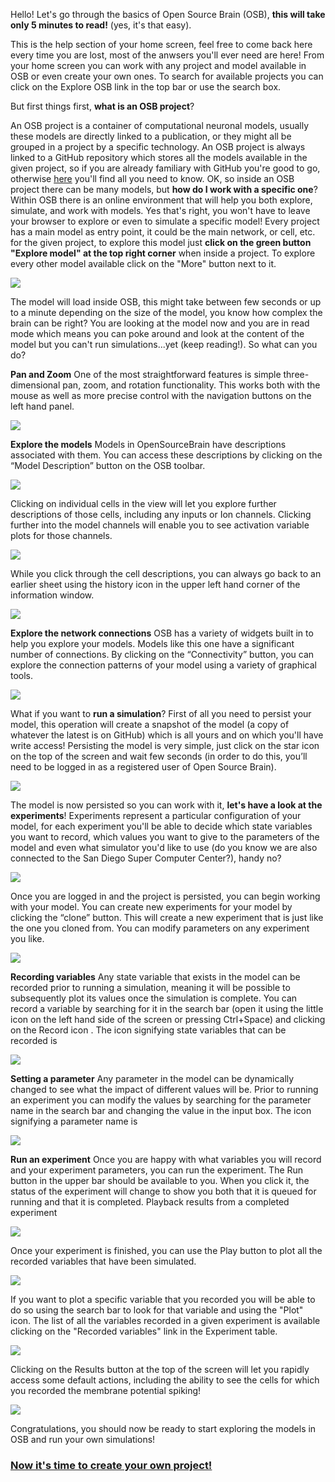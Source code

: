 Hello! Let's go through the basics of Open Source Brain (OSB), **this will take only 5 minutes to read!** (yes, it's that easy).

This is the help section of your home screen, feel free to come back here every time you are lost, most of the anwsers you'll ever need are here! From your home screen you can work with any project and model available in OSB or even create your own ones. To search for available projects you can click on the Explore OSB link in the top bar or use the search box.

But first things first, **what is an OSB project**?

An OSB project is a container of computational neuronal models, usually these models are directly linked to a publication, or they might all be grouped in a project by a specific technology. An OSB project is always linked to a GitHub repository which stores all the models available in the given project, so if you are already familiary with GitHub you're good to go, otherwise [here](https://guides.github.com/activities/hello-world/#what) you'll find all you need to know. OK, so inside an OSB project there can be many models, but **how do I work with a specific one**? Within OSB there is an online environment that will help you both explore, simulate, and work with models. Yes that's right, you won't have to leave your browser to explore or even to simulate a specific model! Every project has a main model as entry point, it could be the main network, or cell, etc. for the given project, to explore this model just **click on the green button "Explore model" at the top right corner** when inside a project. To explore every other model available click on the "More" button next to it.

<img src="images/help/exploreModel.png" class="img-help">

The model will load inside OSB, this might take between few seconds or up to a minute depending on the size of the model, you know how complex the brain can be right? You are looking at the model now and you are in read mode which means you can poke around and look at the content of the model but you can't run simulations...yet (keep reading!). So what can you do?

**Pan and Zoom** One of the most straightforward features is simple three-dimensional pan, zoom, and rotation functionality. This works both with the mouse as well as more precise control with the navigation buttons on the left hand panel.

<img src="images/help/Fig-1-Pan-Zoom.gif" class="img-help">

**Explore the models** Models in OpenSourceBrain have descriptions associated with them. You can access these descriptions by clicking on the “Model Description” button on the OSB toolbar.

<img src="images/help/ExploreModel.gif" class="img-help">

Clicking on individual cells in the view will let you explore further descriptions of those cells, including any inputs or Ion channels. Clicking further into the model channels will enable you to see activation variable plots for those channels.

<img src="images/help/ExploreChannels.gif" class="img-help">

While you click through the cell descriptions, you can always go back to an earlier sheet using the history icon in the upper left hand corner of the information window.

<img src="images/help/ExploreHistory.gif" class="img-help">

**Explore the network connections** OSB has a variety of widgets built in to help you explore your models. Models like this one have a significant number of connections. By clicking on the “Connectivity” button, you can explore the connection patterns of your model using a variety of graphical tools. 

<img src="images/help/Fig-2-Connectivity.gif" class="img-help">

What if you want to **run a simulation**? First of all you need to persist your model, this operation will create a snapshot of the model (a copy of whatever the latest is on GitHub) which is all yours and on which you'll have write access! Persisting the model is very simple, just click on the star icon on the top of the screen and wait few seconds (in order to do this, you’ll need to be logged in as a registered user of Open Source Brain).

<img src="images/help/persist.png" class="img-help">

The model is now persisted so you can work with it, **let's have a look at the experiments**! Experiments represent a particular configuration of your model, for each experiment you'll be able to decide which state variables you want to record, which values you want to give to the parameters of the model and even what simulator you'd like to use (do you know we are also connected to the San Diego Super Computer Center?), handy no? 

<img src="images/help/Fig-3-Intro.gif" class="img-help">

Once you are logged in and the project is persisted, you can begin working with your model. You can create new experiments for your model by clicking the “clone” button. This will create a new experiment that is just like the one you cloned from. You can modify parameters on any experiment you like. 

<img src="images/help/Fig-4-Clone.gif" class="img-help">

**Recording variables** Any state variable that exists in the model can be recorded prior to running a simulation, meaning it will be possible to subsequently plot its values once the simulation is complete. You can record a variable by searching for it in the search bar (open it using the little <icon class="icon-search icon-2x"></icon> icon on the left hand side of the screen or pressing Ctrl+Space) and clicking on the Record icon <icon class="icon-circle-blank icon-2x"></icon>. The icon signifying state variables that can be recorded is <icon class="icon-superscript icon-2x"></icon> 

<img src="images/help/RecordVariable.gif" class="img-help">

**Setting a parameter** Any parameter in the model can be dynamically changed to see what the impact of different values will be. Prior to running an experiment you can modify the values by searching for the parameter name in the search bar and changing the value in the input box. The icon signifying a parameter name is <icon class="icon-signin icon-2x"></icon>

<img src="images/help/SetParameters.gif" class="img-help">

**Run an experiment** Once you are happy with what variables you will record and your experiment parameters, you can run the experiment. The Run button in the upper bar should be available to you. When you click it, the status of the experiment will change to show you both that it is queued for running and that it is completed. Playback results from a completed experiment 

<img src="images/help/Fig-5-Run.gif" class="img-help">

Once your experiment is finished, you can use the Play button to plot all the recorded variables that have been simulated. 

<img src="images/help/Fig-6-Playback.gif" class="img-help">

If you want to plot a specific variable that you recorded you will be able to do so using the search bar to look for that variable and using the "Plot" icon. The list of all the variables recorded in a given experiment is available clicking on the "Recorded variables" link in the Experiment table. 

<img src="images/help/Recorded.png" class="img-help">

Clicking on the Results button at the top of the screen will let you rapidly access some default actions, including the ability to see the cells for which you recorded the membrane potential spiking!

<img src="images/help/Results.png" class="img-help">

Congratulations, you should now be ready to start exploring the models in OSB and run your own simulations!

### [Now it's time to create your own project!](http://www.opensourcebrain.org/docs#Creating_Your_Own_Project)
